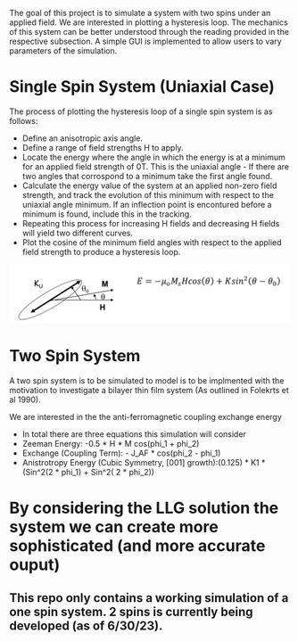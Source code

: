 
<p> The goal of this project is to simulate a system with two spins under an applied field. We are interested in plotting a hysteresis loop. The mechanics of this system can be better understood through the reading provided in the respective subsection. A simple GUI is implemented to allow users to vary parameters of the simulation. </p>

# Single Spin System (Uniaxial Case)
<p> The process of plotting the hysteresis loop of a single spin system is as follows:</p>
<ul> 
  <li>Define an anisotropic axis angle.</li>
  <li>Define a range of field strengths H to apply.</li>
  <li>Locate the energy where the angle in which the energy is at a minimum for an applied field strength of 0T. This is the uniaxial angle - If there are two angles that corrospond to a minimum take the first angle found. </li>
  <li> Calculate the energy value of the system at an applied non-zero field strength, and track the evolution of this minimum with respect to the uniaxial angle minimum. If an inflection point is encontured before a minimum is found, include this in the tracking.  </li>
  <li>Repeating this process for increasing H fields and decreasing H fields will yield two different curves. </li>
  <li> Plot the cosine of the minimum field angles with respect to the applied field strength to produce a hysteresis loop.</li>
</ul>

 ![Reference Diagram](public/Simulation_Diagram.png)

# Two Spin System 
<p> A two spin system is to be simulated to model is to be implmented with the motivation to investigate a bilayer thin film system (As outlined in Folekrts et al 1990).

We are interested in the the anti-ferromagnetic coupling exchange energy
</p>

<ul>
<li>In total there are three equations this simulation will consider</li>
<li> Zeeman Energy: -0.5 * H * M cos(phi_1 + phi_2)</li.>
<li> Exchange (Coupling Term): - J_AF * cos(phi_2 - phi_1) </li>
<li> Anistrotropy Energy (Cubic Symmetry, [001] growth):(0.125) * K1 * (Sin^2(2 * phi_1) + Sin^2( 2 * phi_2))</li> 
</ul>

By considering the LLG solution the system we can create more sophisticated (and more accurate ouput)
=======
## This repo only contains a working simulation of a **one** spin system. 2 spins is currently being developed (as of 6/30/23). 
